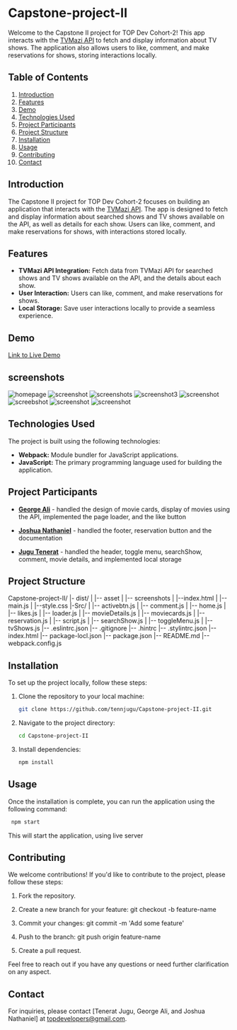 # Capstone-project-II

Welcome to the Capstone II project for TOP Dev Cohort-2! This app interacts with the [TVMazi API](https://api.tvmaze.com/) to fetch and display information about TV shows. The application also allows users to like, comment, and make reservations for shows, storing interactions locally.

## Table of Contents

1. [Introduction](#introduction)
2. [Features](#features)
3. [Demo](#demo)
4. [Technologies Used](#technologies-used)
5. [Project Participants](#project-participants)
6. [Project Structure](#project-structure)
7. [Installation](#installation)
8. [Usage](#usage)
9. [Contributing](#contributing)
10. [Contact](#contact)

## Introduction

The Capstone II project for TOP Dev Cohort-2 focuses on building an application that interacts with the [TVMazi API](https://api.tvmaze.com/). The app is designed to fetch and display information about searched shows and TV shows available on the API, as well as details for each show. Users can like, comment, and make reservations for shows, with interactions stored locally.

## Features

- **TVMazi API Integration:** Fetch data from TVMazi API for searched shows and TV shows available on the API, and the details about each show.
- **User Interaction:** Users can like, comment, and make reservations for shows.
- **Local Storage:** Save user interactions locally to provide a seamless experience.

## Demo

[Link to Live Demo](https://tennjugu.github.io/Capstone-project-II/)

## screenshots

![homepage](dist/screenshots/home-page.png)
![screenshot](dist/screenshots/movie-search.png)
![screenshots](dist/screenshots/movie-details.png)
![screenshot3](dist/screenshots/comment.png)
![screenshot](dist/screenshots/comments.png)
![screebshot](dist/screenshots/reservation.png)
![screenshot](dist/screenshots/reservations.png)
![screenshot](dist/screenshots/mobileview.png)

## Technologies Used

The project is built using the following technologies:

- **Webpack:** Module bundler for JavaScript applications.
- **JavaScript:** The primary programming language used for building the application.

## Project Participants

- [**George Ali**](https://github.com/Mogle7Arkad) - handled the design of movie cards, display of movies using the API, implemented the page loader, and the like button
  
- [**Joshua Nathaniel**](https://github.com/Bazzy09) - handled the footer, reservation button and the documentation
  
- [**Jugu Tenerat**](https://github.com/tennjugu) - handled the header, toggle menu, searchShow, comment, movie details, and implemented local storage

## Project Structure

Capstone-project-II/
|- dist/
|   |-- asset
|   |-- screenshots
|   |--index.html
|   |--main.js
|   |--style.css
|-Src/
|   |-- activebtn.js
|   |-- comment.js
|   |-- home.js
|   |-- likes.js
|   |-- loader.js
|   |-- movieDetails.js
|   |-- moviecards.js
|   |-- reservation.js
|   |-- script.js
|   |-- searchShow.js
|   |-- toggleMenu.js
|   |-- tvShows.js
|-- .eslintrc.json
|-- .gitignore
|-- .hintrc
|-- .stylintrc.json
|-- index.html
|-- package-locl.json
|-- package.json
|-- README.md
|-- webpack.config.js

## Installation

To set up the project locally, follow these steps:

1. Clone the repository to your local machine:

   ```bash
   git clone https://github.com/tennjugu/Capstone-project-II.git
   ```

2. Navigate to the project directory:

   ```bash
   cd Capstone-project-II
   ```

3. Install dependencies:

   ```bash
   npm install
   ```

## Usage

Once the installation is complete, you can run the application using the following command:

  ``` bash
   npm start
   ```

This will start the application, using live server

## Contributing

We welcome contributions! If you'd like to contribute to the project, please follow these steps:

1. Fork the repository.

2. Create a new branch for your feature: git checkout -b feature-name

3. Commit your changes: git commit -m 'Add some feature'

4. Push to the branch: git push origin feature-name

5. Create a pull request.

Feel free to reach out if you have any questions or need further clarification on any aspect.

## Contact

For inquiries, please contact [Tenerat Jugu, George Ali, and Joshua Nathaniel] at <topdevelopers@gmail.com>.
